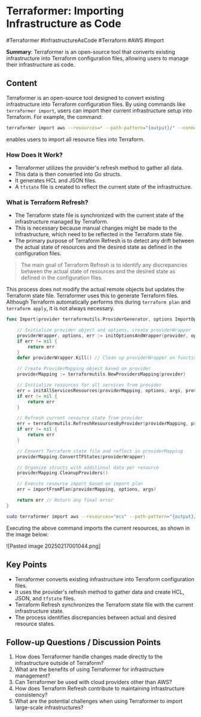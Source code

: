 # Terraformer: Importing Infrastructure as Code
#Terraformer #InfrastructureAsCode #Terraform #AWS #Import

**Summary**: Terraformer is an open-source tool that converts existing infrastructure into Terraform configuration files, allowing users to manage their infrastructure as code.

## Content

Terraformer is an open-source tool designed to convert existing infrastructure into Terraform configuration files. By using commands like `terraformer import`, users can import their current infrastructure setup into Terraform. For example, the command:

```bash
terraformer import aws --resources=* --path-pattern="{output}/" --connect=true --regions=ap-northeast-2 --profile ""
```

enables users to import all resource files into Terraform.

### How Does It Work?
- Terraformer utilizes the provider's refresh method to gather all data.
- This data is then converted into Go structs.
- It generates HCL and JSON files.
- A `tfstate` file is created to reflect the current state of the infrastructure.

### What is Terraform Refresh?
- The Terraform state file is synchronized with the current state of the infrastructure managed by Terraform.
- This is necessary because manual changes might be made to the infrastructure, which need to be reflected in the Terraform state file.
- The primary purpose of Terraform Refresh is to detect any drift between the actual state of resources and the desired state as defined in the configuration files.

> The main goal of Terraform Refresh is to identify any discrepancies between the actual state of resources and the desired state as defined in the configuration files.

This process does not modify the actual remote objects but updates the Terraform state file. Terraformer uses this to generate Terraform files. Although Terraform automatically performs this during `terraform plan` and `terraform apply`, it is not always necessary.

```go
func Import(provider terraformutils.ProviderGenerator, options ImportOptions, args []string) error {

	// Initialize provider object and options, create providerWrapper
	providerWrapper, options, err := initOptionsAndWrapper(provider, options, args)
	if err != nil {
		return err
	}
	defer providerWrapper.Kill() // Clean up providerWrapper on function exit

	// Create ProviderMapping object based on provider
	providerMapping := terraformutils.NewProvidersMapping(provider)

	// Initialize resources for all services from provider
	err = initAllServicesResources(providerMapping, options, args, providerWrapper)
	if err != nil {
		return err
	}

	// Refresh current resource state from provider
	err = terraformutils.RefreshResourcesByProvider(providerMapping, providerWrapper)
	if err != nil {
		return err
	}

	// Convert Terraform state file and reflect in providerMapping
	providerMapping.ConvertTFStates(providerWrapper)

	// Organize structs with additional data per resource
	providerMapping.CleanupProviders()

	// Execute resource import based on import plan
	err = importFromPlan(providerMapping, options, args)

	return err // Return any final error
}
```

```bash
sudo terraformer import aws --resources="ecs" --path-pattern="{output}/" --regions=ap-northeast-2 --profile ""
```

Executing the above command imports the current resources, as shown in the image below:

![Pasted image 20250217001044.png]

## Key Points
- Terraformer converts existing infrastructure into Terraform configuration files.
- It uses the provider's refresh method to gather data and create HCL, JSON, and `tfstate` files.
- Terraform Refresh synchronizes the Terraform state file with the current infrastructure state.
- The process identifies discrepancies between actual and desired resource states.

## Follow-up Questions / Discussion Points
1. How does Terraformer handle changes made directly to the infrastructure outside of Terraform?
2. What are the benefits of using Terraformer for infrastructure management?
3. Can Terraformer be used with cloud providers other than AWS?
4. How does Terraform Refresh contribute to maintaining infrastructure consistency?
5. What are the potential challenges when using Terraformer to import large-scale infrastructures?